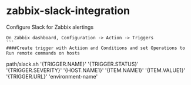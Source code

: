 # zabbix-slack-integration
Configure Slack for Zabbix alertings

`````
On Zabbix dashboard, Configuration -> Action -> Triggers
```
####Create trigger with Actiion and Conditions and set Operations to  Run remote commands on hosts
`````````
path/slack.sh '{TRIGGER.NAME}' '{TRIGGER.STATUS}' '{TRIGGER.SEVERITY}' '{HOST.NAME1}' '{ITEM.NAME1}' '{ITEM.VALUE1}' '{TRIGGER.URL}'  'environment-name'
`````````````
